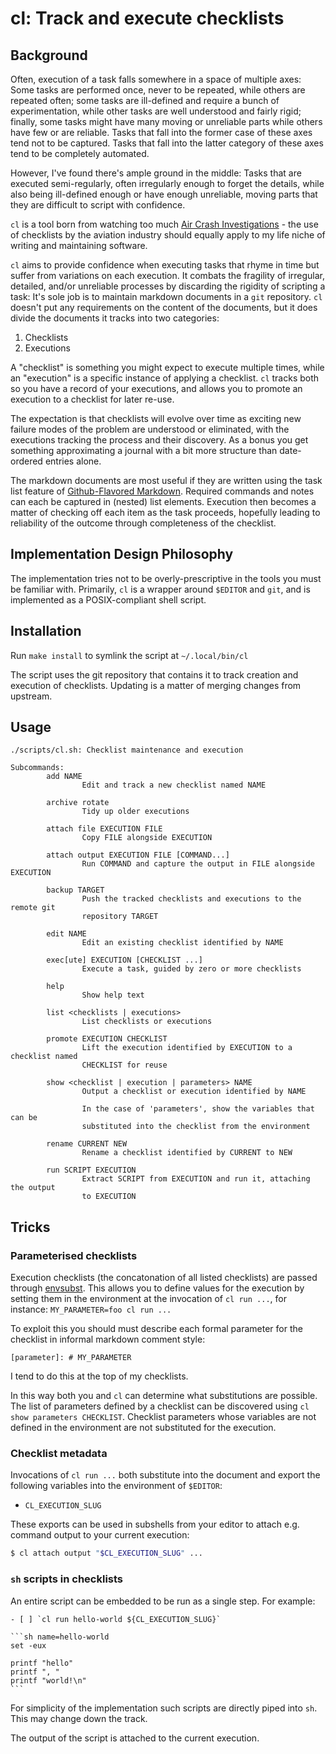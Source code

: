 # cl: Track and execute checklists

## Background

Often, execution of a task falls somewhere in a space of multiple axes: Some
tasks are performed once, never to be repeated, while others are repeated often;
some tasks are ill-defined and require a bunch of experimentation, while other
tasks are well understood and fairly rigid; finally, some tasks might have many
moving or unreliable parts while others have few or are reliable. Tasks that
fall into the former case of these axes tend not to be captured. Tasks that fall
into the latter category of these axes tend to be completely automated.

However, I've found there's ample ground in the middle: Tasks that are executed
semi-regularly, often irregularly enough to forget the details, while also
being ill-defined enough or have enough unreliable, moving parts that they are
difficult to script with confidence.

`cl` is a tool born from watching too much
[Air Crash Investigations][air-crash-investigations] - the use of checklists
by the aviation industry should equally apply to my life niche of writing and
maintaining software.

[air-crash-investigations]: https://www.imdb.com/title/tt0386950/

`cl` aims to provide confidence when executing tasks that rhyme in time but
suffer from variations on each execution. It combats the fragility of irregular,
detailed, and/or unreliable processes by discarding the rigidity of scripting
a task: It's sole job is to maintain markdown documents in a `git` repository.
`cl` doesn't put any requirements on the content of the documents, but it does
divide the documents it tracks into two categories:

1. Checklists
2. Executions

A "checklist" is something you might expect to execute multiple times, while
an "execution" is a specific instance of applying a checklist. `cl` tracks both
so you have a record of your executions, and allows you to promote an execution
to a checklist for later re-use.

The expectation is that checklists will evolve over time as exciting new failure
modes of the problem are understood or eliminated, with the executions tracking
the process and their discovery. As a bonus you get something approximating a
journal with a bit more structure than date-ordered entries alone.

The markdown documents are most useful if they are written using the task list
feature of [Github-Flavored Markdown][gfm-task-list]. Required commands and
notes can each be captured in (nested) list elements. Execution then becomes
a matter of checking off each item as the task proceeds, hopefully leading to
reliability of the outcome through completeness of the checklist.

[gfm-task-list]: https://github.github.com/gfm/#task-list-items-extension-

## Implementation Design Philosophy

The implementation tries not to be overly-prescriptive in the tools you must be
familiar with. Primarily, `cl` is a wrapper around `$EDITOR` and `git`, and is
implemented as a POSIX-compliant shell script.

## Installation

Run `make install` to symlink the script at `~/.local/bin/cl`

The script uses the git repository that contains it to track creation and
execution of checklists. Updating is a matter of merging changes from upstream.

## Usage

```
./scripts/cl.sh: Checklist maintenance and execution

Subcommands:
        add NAME
                Edit and track a new checklist named NAME

        archive rotate
                Tidy up older executions

        attach file EXECUTION FILE
                Copy FILE alongside EXECUTION

        attach output EXECUTION FILE [COMMAND...]
                Run COMMAND and capture the output in FILE alongside EXECUTION

        backup TARGET
                Push the tracked checklists and executions to the remote git
                repository TARGET

        edit NAME
                Edit an existing checklist identified by NAME

        exec[ute] EXECUTION [CHECKLIST ...]
                Execute a task, guided by zero or more checklists

        help
                Show help text

        list <checklists | executions>
                List checklists or executions

        promote EXECUTION CHECKLIST
                Lift the execution identified by EXECUTION to a checklist named
                CHECKLIST for reuse

        show <checklist | execution | parameters> NAME
                Output a checklist or execution identified by NAME

                In the case of 'parameters', show the variables that can be
                substituted into the checklist from the environment

        rename CURRENT NEW
                Rename a checklist identified by CURRENT to NEW

        run SCRIPT EXECUTION
                Extract SCRIPT from EXECUTION and run it, attaching the output
                to EXECUTION
```

## Tricks

### Parameterised checklists

Execution checklists (the concatonation of all listed checklists) are passed
through [envsubst][man-1-envsubst]. This allows you to define values for the
execution by setting them in the environment at the invocation of `cl run ...`,
for instance: `MY_PARAMETER=foo cl run ...`

[man-1-envsubst]: https://www.man7.org/linux/man-pages/man1/envsubst.1.html

To exploit this you should must describe each formal parameter for the checklist
in informal markdown comment style:

```
[parameter]: # MY_PARAMETER
```

I tend to do this at the top of my checklists.

In this way both you and `cl` can determine what substitutions are possible.
The list of parameters defined by a checklist can be discovered using `cl show
parameters CHECKLIST`. Checklist parameters whose variables are not defined in
the environment are not substituted for the execution.

### Checklist metadata

Invocations of `cl run ...` both substitute into the document and export the
following variables into the environment of `$EDITOR`:

- `CL_EXECUTION_SLUG`

These exports can be used in subshells from your editor to attach e.g. command
output to your current execution:

```sh
$ cl attach output "$CL_EXECUTION_SLUG" ...
```

### `sh` scripts in checklists

An entire script can be embedded to be run as a single step. For example:

    - [ ] `cl run hello-world ${CL_EXECUTION_SLUG}`
    
    ```sh name=hello-world
    set -eux
    
    printf "hello"
    printf ", "
    printf "world!\n"
    ```

For simplicity of the implementation such scripts are directly piped into `sh`.
This may change down the track.

The output of the script is attached to the current execution.
